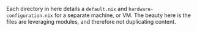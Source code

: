 Each directory in here details a `default.nix` and `hardware-configuration.nix` for a separate machine, or VM. The beauty here is the files are leveraging modules, and therefore not duplicating content.
